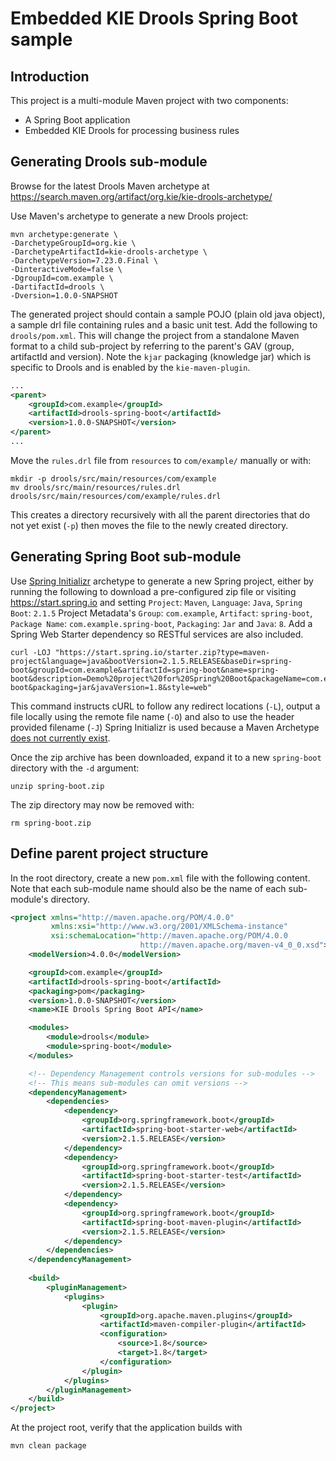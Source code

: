 # Embedded KIE Drools Spring Boot sample
## Introduction
This project is a multi-module Maven project with two components:
- A Spring Boot application
- Embedded KIE Drools for processing business rules

## Generating Drools sub-module
Browse for the latest Drools Maven archetype at https://search.maven.org/artifact/org.kie/kie-drools-archetype/

Use Maven's archetype to generate a new Drools project:
```shell
mvn archetype:generate \
-DarchetypeGroupId=org.kie \
-DarchetypeArtifactId=kie-drools-archetype \
-DarchetypeVersion=7.23.0.Final \
-DinteractiveMode=false \
-DgroupId=com.example \
-DartifactId=drools \
-Dversion=1.0.0-SNAPSHOT
```

The generated project should contain a sample POJO (plain old java object), a sample drl file containing rules and a basic unit test. Add the following to ```drools/pom.xml```.  This will change the project from a standalone Maven format to a child sub-project by referring to the parent's GAV (group, artifactId and version).  Note the ```kjar``` packaging (knowledge jar) which is specific to Drools and is enabled by the ```kie-maven-plugin```.
```xml
...
<parent>
    <groupId>com.example</groupId>
    <artifactId>drools-spring-boot</artifactId>
    <version>1.0.0-SNAPSHOT</version>
</parent>
...
```
Move the ```rules.drl``` file from ```resources``` to ```com/example/``` manually or with:
```shell
mkdir -p drools/src/main/resources/com/example
mv drools/src/main/resources/rules.drl drools/src/main/resources/com/example/rules.drl
```
This creates a directory recursively with all the parent directories that do not yet exist (```-p```) then moves the file to the newly created directory.

## Generating Spring Boot sub-module
Use [Spring Initializr](https://start.spring.io/) archetype to generate a new Spring project, either by running the following to download a pre-configured zip file or visiting https://start.spring.io and setting ```Project```: ```Maven```, ```Language```: ```Java```, ```Spring Boot```: ```2.1.5``` Project Metadata's ```Group```: ```com.example```, ```Artifact```: ```spring-boot```, ```Package Name```: ```com.example.spring-boot```, ```Packaging```: ```Jar``` and ```Java```: ```8```. Add a Spring Web Starter dependency so RESTful services are also included.

```shell
curl -LOJ "https://start.spring.io/starter.zip?type=maven-project&language=java&bootVersion=2.1.5.RELEASE&baseDir=spring-boot&groupId=com.example&artifactId=spring-boot&name=spring-boot&description=Demo%20project%20for%20Spring%20Boot&packageName=com.example.spring-boot&packaging=jar&javaVersion=1.8&style=web"
```

This command instructs cURL to follow any redirect locations (```-L```), output a file locally using the remote file name (```-O```) and also to use the header provided filename (```-J```) Spring Initializr is used because a Maven Archetype [does not currently exist](https://github.com/spring-projects/spring-boot/issues/6063).

Once the zip archive has been downloaded, expand it to a new ```spring-boot``` directory with the ```-d``` argument:
```shell
unzip spring-boot.zip
```

The zip directory may now be removed with:
```shell
rm spring-boot.zip
```

## Define parent project structure
In the root directory, create a new ```pom.xml``` file with the following content.  Note that each sub-module name should also be the name of each sub-module's directory.

```xml
<project xmlns="http://maven.apache.org/POM/4.0.0"
         xmlns:xsi="http://www.w3.org/2001/XMLSchema-instance"
         xsi:schemaLocation="http://maven.apache.org/POM/4.0.0
                             http://maven.apache.org/maven-v4_0_0.xsd">
    <modelVersion>4.0.0</modelVersion>

    <groupId>com.example</groupId>
    <artifactId>drools-spring-boot</artifactId>
    <packaging>pom</packaging>
    <version>1.0.0-SNAPSHOT</version>
    <name>KIE Drools Spring Boot API</name>

    <modules>
        <module>drools</module>
        <module>spring-boot</module>
    </modules>

    <!-- Dependency Management controls versions for sub-modules -->
    <!-- This means sub-modules can omit versions -->
    <dependencyManagement>
        <dependencies>
            <dependency>
                <groupId>org.springframework.boot</groupId>
                <artifactId>spring-boot-starter-web</artifactId>
                <version>2.1.5.RELEASE</version>
            </dependency>
            <dependency>
                <groupId>org.springframework.boot</groupId>
                <artifactId>spring-boot-starter-test</artifactId>
                <version>2.1.5.RELEASE</version>
            </dependency>
            <dependency>
                <groupId>org.springframework.boot</groupId>
                <artifactId>spring-boot-maven-plugin</artifactId>
                <version>2.1.5.RELEASE</version>
            </dependency>
        </dependencies>
    </dependencyManagement>
  
    <build>
        <pluginManagement>
            <plugins>
                <plugin>
                    <groupId>org.apache.maven.plugins</groupId>
                    <artifactId>maven-compiler-plugin</artifactId>
                    <configuration>
                        <source>1.8</source>
                        <target>1.8</target>
                    </configuration>
                </plugin>
            </plugins>
        </pluginManagement>
    </build>
</project>
```

At the project root, verify that the application builds with
```shell
mvn clean package
```
